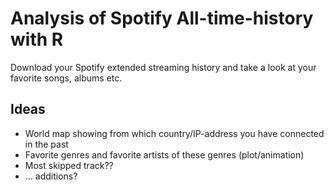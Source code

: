 # Analysis of Spotify All-time-history with R

Download your Spotify extended streaming history and take a look at your favorite songs, albums etc.

## Ideas

+ World map showing from which country/IP-address you have connected in the past
+ Favorite genres and favorite artists of these genres (plot/animation)
+ Most skipped track??
+ ... additions?